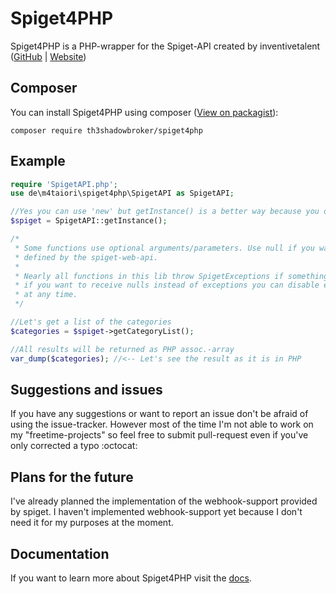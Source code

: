 # Spiget4PHP
Spiget4PHP is a PHP-wrapper for the Spiget-API created by inventivetalent ([GitHub](https://github.com/inventivetalentDev) | [Website](https://inventivetalent.org))

## Composer
You can install Spiget4PHP using composer ([View on packagist](https://packagist.org/packages/th3shadowbroker/spiget4php)):
``` 
composer require th3shadowbroker/spiget4php
```

## Example
```php
require 'SpigetAPI.php';
use de\m4taiori\spiget4php\SpigetAPI as SpigetAPI;

//Yes you can use 'new' but getInstance() is a better way because you don't have to create a ton of instances.
$spiget = SpigetAPI::getInstance();

/*
 * Some functions use optional arguments/parameters. Use null if you want to use the default value
 * defined by the spiget-web-api.
 * 
 * Nearly all functions in this lib throw SpigetExceptions if something's going horribly wrong or is just invalid. However
 * if you want to receive nulls instead of exceptions you can disable exceptions by using setThrowExceptions()
 * at any time.
 */

//Let's get a list of the categories
$categories = $spiget->getCategoryList();

//All results will be returned as PHP assoc.-array
var_dump($categories); //<-- Let's see the result as it is in PHP
```

## Suggestions and issues
If you have any suggestions or want to report an issue don't be afraid of using the issue-tracker. However most of the time
I'm not able to work on my "freetime-projects" so feel free to submit pull-request even if you've only corrected a typo :octocat:

## Plans for the future
I've already planned the implementation of the webhook-support provided by spiget. I haven't implemented webhook-support
yet because I don't need it for my purposes at the moment.

## Documentation
If you want to learn more about Spiget4PHP visit the [docs](https://docs.m4taiori.io/spiget4php/).
